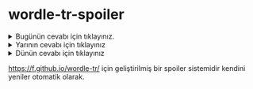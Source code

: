 # wordle-tr-spoiler

<details>
  <summary>Bugünün cevabı için tıklayınız.</summary>
  <br>
    <b> dozaj </b>
</details>

<details>
  <summary>Yarının cevabı için tıklayınız</summary>
  <br>
   <b> bilge </b>
</details>

<details>
  <summary>Dünün cevabı için tıklayınız </summary>
  <br>
  <b> kıble </b>
</details>

https://f.github.io/wordle-tr/ için geliştirilmiş bir spoiler sistemidir kendini yeniler otomatik olarak.

